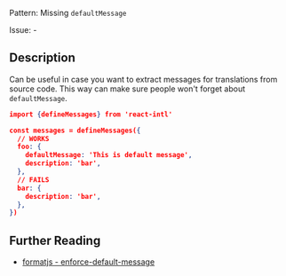 Pattern: Missing `defaultMessage`

Issue: -

## Description

Can be useful in case you want to extract messages for translations from source code. This way can make sure people won't forget about `defaultMessage`.

```json
import {defineMessages} from 'react-intl'

const messages = defineMessages({
  // WORKS
  foo: {
    defaultMessage: 'This is default message',
    description: 'bar',
  },
  // FAILS
  bar: {
    description: 'bar',
  },
})
```


## Further Reading

* [formatjs - enforce-default-message](https://formatjs.io/docs/tooling/linter/#enforce-default-message)